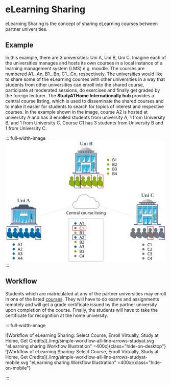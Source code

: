 # eLearning Sharing

eLearning Sharing is the concept of sharing eLearning courses between partner universities.

## Example

In this example, there are 3 universities: Uni A, Uni B, Uni C.
Imagine each of the universities manages and hosts its own courses in a local instance of a learning management system (LMS) e.g. moodle. The courses are numbered A1…​An, B1…​Bn, C1…​Cn, respectively.
The universities would like to share some of the eLearning courses with other universities in a way that students from other universities can enroll into the shared course, participate at moderated sessions, do exercises and finally get graded by the foreign lecturer.
The **StudyATHome Internationally hub** provides a central course listing, which is used to disseminate the shared courses and to make it easier for students to search for topics of interest and respective courses.
In the example shown in the image, course A2 is hosted at university A and has 3 enrolled students from university A, 1 from University B, and 1 from University C.
Course C1 has 3 students from University B and 1 from University C.

::: full-width-image
![3 university pictures and 1 listing of courses in the center of the image](./img/elearning_course_sharing.svg "eLearning Sharing Concept Illustration")
:::

## Workflow

<Youtube id="-U36EZJfIXM"/>

Students which are matriculated at any of the partner universities may enroll in one of the listed [courses](/courses/). They will have to do exams and assignments remotely and will get a grade certificate issued by the partner university upon completion of the course. Finally, the students will have to take the certificate for recognition at the home university.

::: full-width-image

![Workflow of eLearning Sharing: Select Course, Enroll Virtually, Study at Home, Get Credits](./img/simple-workflow-all-line-arrows-studyat.svg "eLearning sharing Workflow Illustration" =400x){class="hide-on-desktop"}
![Workflow of eLearning Sharing: Select Course, Enroll Virtually, Study at Home, Get Credits](./img/simple-workflow-all-line-arrows-studyat-mobile.svg "eLearning sharing Workflow Illustration" =400x){class="hide-on-mobile"}

:::
